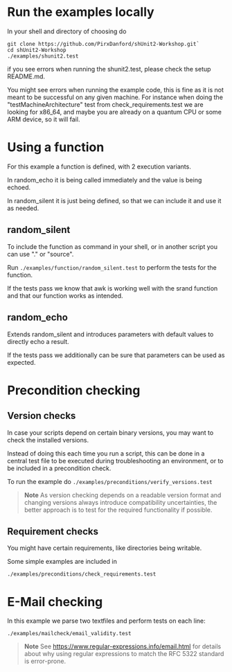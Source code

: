 # Run the examples locally

In your shell and directory of choosing do
```console
git clone https://github.com/PirxDanford/shUnit2-Workshop.git`
cd shUnit2-Workshop
./examples/shunit2.test
```
if you see errors when running the shunit2.test, please check the setup README.md.

You might see errors when running the example code, this is fine as it is not meant to be successful on any given machine. For instance when doing the "testMachineArchitecture" test from check_requirements.test we are looking for x86_64, and maybe you are already on a quantum CPU or some ARM device, so it will fail.

# Using a function

For this example a function is defined, with 2 execution variants.

In random_echo it is being called immediately and the value is being echoed.

In random_silent it is just being defined, so that we can include it and use it as needed.

## random_silent

To include the function as command in your shell, or in another script you can use "." or "source".

Run `./examples/function/random_silent.test` to perform the tests for the function.

If the tests pass we know that awk is working well with the srand function and that our function works as intended.

## random_echo

Extends random_silent and introduces parameters with default values to directly echo a result.

If the tests pass we additionally can be sure that parameters can be used as expected.

# Precondition checking

## Version checks

In case your scripts depend on certain binary versions, you may want to check the installed versions.

Instead of doing this each time you run a script, this can be done in a central test file to be executed during troubleshooting an environment, or to be included in a precondition check.

To run the example do `./examples/preconditions/verify_versions.test`

> **Note**
> As version checking depends on a readable version format and changing versions always introduce compatibility uncertainties, the better approach is to test for the required functionality if possible.

## Requirement checks

You might have certain requirements, like directories being writable.

Some simple examples are included in

`./examples/preconditions/check_requirements.test`

# E-Mail checking

In this example we parse two textfiles and perform tests on each line:

`./examples/mailcheck/email_validity.test`

> **Note**
> See https://www.regular-expressions.info/email.html for details about why using regular expressions to match the RFC 5322 standard is error-prone.

# 
